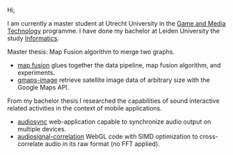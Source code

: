 Hi,

I am currently a master student at Utrecht University in the [Game and Media Technology](https://www.uu.nl/en/masters/game-and-media-technology) programme.
I have done my bachelor at Leiden University the study [Informatics](https://www.universiteitleiden.nl/onderwijs/opleidingen/bachelor/informatica).

Master thesis:
Map Fusion algorithm to merge two graphs.
* [map fusion](https://github.com/jvtubergen/map-fusion) glues together the data pipeline, map fusion algorithm, and experiments.
* [gmaps-image](https://github.com/jvtubergen/gmaps-image) retrieve satellite image data of arbitrary size with the Google Maps API.

From my bachelor thesis I researched the capabilities of sound interactive related activities in the context of mobile applications.
* [audiosync](https://github.com/jvtubergen/audiosync) web-application capable to synchronize audio output on multiple devices.
* [audiosignal-correlation](https://github.com/jvtubergen/audiosignal-correlation) WebGL code with SIMD optimization to cross-correlate audio in its raw format (no FFT applied).
